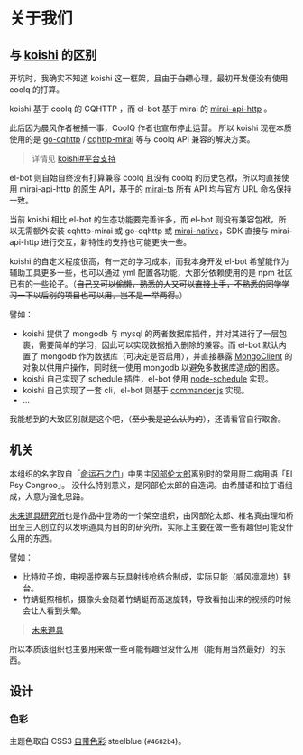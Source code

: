# 关于我们

## 与 [koishi](https://github.com/koishijs/koishi) 的区别

开坑时，我确实不知道 koishi 这一框架，且由于~~白嫖~~心理，最初开发便没有使用 coolq 的打算。

koishi 基于 coolq 的 CQHTTP ，而 el-bot 基于 mirai 的 [mirai-api-http](https://github.com/project-mirai/mirai-api-http) 。

此后因为晨风作者被捕一事，CoolQ 作者也宣布停止运营。
所以 koishi 现在本质使用的是 [go-cqhttp](https://github.com/Mrs4s/go-cqhttp) / [cqhttp-mirai](https://github.com/yyuueexxiinngg/cqhttp-mirai) 等与 coolq API 兼容的解决方案。

> 详情见 [koishi#平台支持](https://github.com/koishijs/koishi#%E5%B9%B3%E5%8F%B0%E6%94%AF%E6%8C%81)

el-bot 则自始自终没有打算兼容 coolq 且没有 coolq 的历史包袱，所以均直接使用 mirai-api-http 的原生 API，基于的 [mirai-ts](https://github.com/YunYouJun/mirai-ts) 所有 API 均与官方 URL 命名保持一致。

当前 koishi 相比 el-bot 的生态功能要完善许多，而 el-bot 则没有兼容包袱，所以无需额外安装 cqhttp-mirai 或 go-cqhttp 或 [mirai-native](https://github.com/iTXTech/mirai-native)，SDK 直接与 mirai-api-http 进行交互，新特性的支持也可能更快一些。

koishi 的自定义程度很高，有一定的学习成本，而我本身开发 el-bot 希望能作为辅助工具更多一些，也可以通过 yml 配置各功能，大部分依赖使用的是 npm 社区已有的一些轮子。（~~自己又可以偷懒，熟悉的人又可以直接上手，不熟悉的同学学习一下以后别的项目也可以用，岂不是一举两得。~~）

譬如：

- koishi 提供了 mongodb 与 mysql 的两者数据库插件，并对其进行了一层包裹，需要简单的学习，因此可以实现数据插入删除的兼容。而 el-bot 默认内置了 mongodb 作为数据库（可决定是否启用），并直接暴露 [MongoClient](https://github.com/mongodb/node-mongodb-native) 的对象以供用户操作，同时统一使用 mongodb 以避免多数据库造成的困惑。
- koishi 自己实现了 schedule 插件，el-bot 使用 [node-schedule](https://github.com/node-schedule/node-schedule) 实现。
- koishi 自己实现了一套 cli，el-bot 则基于 [commander.js](https://github.com/tj/commander.js) 实现。
- ...

我能想到的大致区别就是这个吧，（~~至少我是这么认为的~~），还请看官自行取舍。

## 机关

本组织的名字取自「[命运石之门](https://zh.moegirl.org/命运石之门)」中男主[冈部伦太郎](https://zh.moegirl.org/zh-hans/冈部伦太郎)离别时的常用厨二病用语「El Psy Congroo」。
没什么特别意义，是冈部伦太郎的自造词。由希腊语和拉丁语组成，大意为强化思路。

[未来道具研究所](http://futuregadget-lab.com/)也是作品中登场的一个架空组织，由冈部伦太郎、椎名真由理和桥田至三人创立的以发明道具为目的的研究所。实际上主要在做一些有趣但可能没什么用的东西。

譬如：

- 比特粒子炮，电视遥控器与玩具射线枪结合制成，实际只能（威风凛凛地）转台。
- 竹蜻蜓照相机，摄像头会随着竹蜻蜓而高速旋转，导致看拍出来的视频的时候会让人看到头晕。

> [未来道具](https://zh.moegirl.org/%E6%9C%AA%E6%9D%A5%E9%81%93%E5%85%B7)

所以本质该组织也主要用来做一些可能有趣但没什么用（能有用当然最好）的东西。

## 设计

### 色彩

主题色取自 CSS3 [自带色彩](https://developer.mozilla.org/en-US/docs/Web/CSS/color_value) steelblue (`#4682b4`)。
